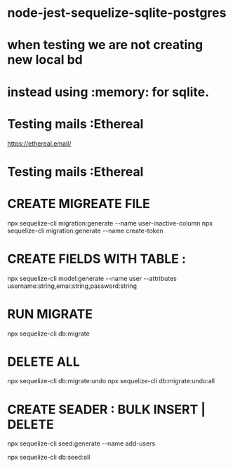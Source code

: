 # node-jest-sequelize-sqlite-postgres

# when testing we are not creating new local bd 
# instead using :memory: for sqlite.


# Testing mails :Ethereal
  https://ethereal.email/

# Testing mails :Ethereal

# CREATE MIGREATE FILE 
npx sequelize-cli migration:generate --name user-inactive-column
npx sequelize-cli migration:generate --name create-token

# CREATE FIELDS WITH TABLE :
npx sequelize-cli model:generate --name user --attributes username:string,emai:string,password:string

# RUN MIGRATE
  npx sequelize-cli db:migrate

# DELETE ALL 
  npx sequelize-cli db:migrate:undo
  npx sequelize-cli db:migrate:undo:all

# CREATE SEADER : BULK INSERT | DELETE
  npx sequelize-cli seed:generate --name add-users

  npx sequelize-cli db:seed:all